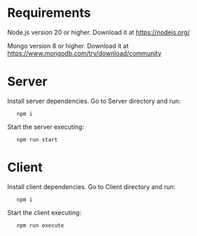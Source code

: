 # Requirements

Node.js version 20 or higher.
Download it at https://nodejs.org/

Mongo version 8 or higher.
Download it at https://www.mongodb.com/try/download/community

# Server

Install server dependencies. Go to Server directory and run:

```
   npm i
```

Start the server executing:

```
   npm run start
```

# Client

Install client dependencies. Go to Client directory and run:

```
   npm i
```

Start the client executing:

```
   npm run execute
```
